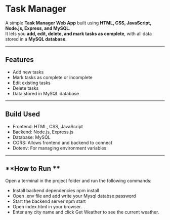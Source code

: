 # Task Manager

A simple **Task Manager Web App** built using **HTML, CSS, JavaScript, Node.js, Express, and MySQL**.  
It lets you **add, edit, delete, and mark tasks as complete**, with all data stored in a **MySQL database**.

---

##  Features

-  Add new tasks  
-  Mark tasks as complete or incomplete  
-  Edit existing tasks  
-  Delete tasks  
-  Data stored in MySQL database   

---

##  Build Used

- Frontend: HTML, CSS, JavaScript  
- Backend: Node.js, Express.js  
- Database: MySQL  
- CORS: Allows frontend and backend to connect  
- Dotenv: For managing environment variables  

---

## **How to Run **

Open a terminal in the project folder and run the following commands:

- Install backend dependencies
    npm install
- Open .env file and add write your Mysql databse password
- Start the backend server
    npm start
- Open index.html in your browser.
- Enter any city name and click Get Weather to see the current weather.
